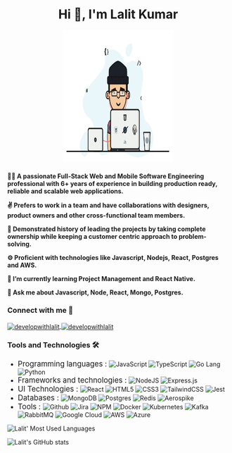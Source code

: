 <h1 align="center">Hi 👋, I'm Lalit Kumar</h1>
<p align="center">
<img src="./assets/hero.gif" width="50%" height="300px" />
</p>

<h4>

👨‍💻 A passionate Full-Stack Web and Mobile Software Engineering professional with 6+ years of experience in building production ready, reliable and scalable web applications.

✌️ Prefers to work in a team and have collaborations with designers, product owners and other cross-functional team members.

🚀 Demonstrated history of leading the projects by taking complete ownership while keeping a customer centric approach to problem-solving.

⚙️ Proficient with technologies like Javascript, Nodejs, React, Postgres and AWS. 

🌱 I’m currently learning Project Management and React Native.

💬 Ask me about Javascript, Node, React, Mongo, Postgres.



</h4>

<h3>Connect with me 🤝 </h3>
<a href="https://linkedin.com/in/developwithlalit" target="_blank">
<img align="center" src="https://img.shields.io/badge/Linkedin-%23323330.svg?style=for-the-badge&logo=linkedin" alt="developwithlalit"  width="100" />
</a>
<a href="mailto:develop.with.lalit@gmail.com" target="_blank">
<img align="center" src="https://img.shields.io/badge/Mail-%23323330.svg?style=for-the-badge&logo=gmail" alt="developwithlalit" width="70" />
</a>




<h3 align="left">Tools and Technologies 🛠️ </h3>

- <span style="font-size:1.2em">Programming languages : </span>
  ![JavaScript](https://img.shields.io/badge/javascript-%23323330.svg?style=for-the-badge&logo=javascript&logoColor=%23F7DF1E)  ![TypeScript](https://img.shields.io/badge/typescript-%23007ACC.svg?style=for-the-badge&logo=typescript&logoColor=white)  ![Go Lang](https://img.shields.io/badge/GOlang-%25234285F4.svg?style=for-the-badge&logo=go&logoColor=white) ![Python](https://img.shields.io/badge/python-3670A0?style=for-the-badge&logo=python&logoColor=ffdd54) 
- <span style="font-size:1.2em">Frameworks and technologies : </span> ![NodeJS](https://img.shields.io/badge/node.js-6DA55F?style=for-the-badge&logo=node.js&logoColor=white) ![Express.js](https://img.shields.io/badge/express.js-%23404d59.svg?style=for-the-badge&logo=express&logoColor=%2361DAFB) 
- <span style="font-size:1.2em">UI Technologies : </span> ![React](https://img.shields.io/badge/react-%2320232a.svg?style=for-the-badge&logo=react&logoColor=%2361DAFB) ![HTML5](https://img.shields.io/badge/html5-%23E34F26.svg?style=for-the-badge&logo=html5&logoColor=white) ![CSS3](https://img.shields.io/badge/css3-%231572B6.svg?style=for-the-badge&logo=css3&logoColor=white)  ![TailwindCSS](https://img.shields.io/badge/tailwindcss-%2338B2AC.svg?style=for-the-badge&logo=tailwind-css&logoColor=white) ![Jest](https://img.shields.io/badge/-jest-%23C21325?style=for-the-badge&logo=jest&logoColor=white) 
- <span style="font-size:1.2em">Databases : </span> ![MongoDB](https://img.shields.io/badge/MongoDB-%234ea94b.svg?style=for-the-badge&logo=mongodb&logoColor=white) ![Postgres](https://img.shields.io/badge/postgres-%23316192.svg?style=for-the-badge&logo=postgresql&logoColor=white) ![Redis](https://img.shields.io/badge/redis-%23DD0031.svg?style=for-the-badge&logo=redis&logoColor=white) ![Aerospike](https://img.shields.io/badge/Aerospike-%25234285F4.svg?style=for-the-badge&logo=aerospike&logoColor=white) 
- <span style="font-size:1.2em">Tools : </span> ![Github](https://img.shields.io/badge/git-121013?style=for-the-badge&logo=github&logoColor=white)  ![Jira](https://img.shields.io/badge/jira-%230A0FFF.svg?style=for-the-badge&logo=jira&logoColor=white)  ![NPM](https://img.shields.io/badge/NPM-%23CB3837.svg?style=for-the-badge&logo=npm&logoColor=white) ![Docker](https://img.shields.io/badge/docker-%230db7ed.svg?style=for-the-badge&logo=docker&logoColor=white)  ![Kubernetes](https://img.shields.io/badge/kubernetes-%23326ce5.svg?style=for-the-badge&logo=kubernetes&logoColor=white) ![Kafka](https://img.shields.io/badge/Kafka-%25234285F4.svg?style=for-the-badge&logo=apache-kafka&logoColor=white) ![RabbitMQ](https://img.shields.io/badge/rabbitmq-FF6600?style=for-the-badge&logo=rabbitmq&logoColor=white)  ![Google Cloud](https://img.shields.io/badge/GCP-%234285F4.svg?style=for-the-badge&logo=google-cloud&logoColor=white)  ![AWS](https://img.shields.io/badge/AWS-%23FF9900.svg?style=for-the-badge&logo=amazon-aws&logoColor=white) ![Azure](https://img.shields.io/badge/azure-%230072C6.svg?style=for-the-badge&logo=microsoftazure&logoColor=white) 

![Lalit' Most Used Languages](https://github-readme-stats.vercel.app/api/top-langs?username=develop-with-lalit&show_icons=true&locale=en&layout=compact&theme=radical)

![Lalit's GitHub stats](https://github-readme-stats.vercel.app/api?username=develop-with-lalit&show_icons=true&theme=radical)
